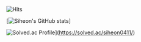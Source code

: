 ![Hits](https://hits.seeyoufarm.com/api/count/incr/badge.svg?url=https%3A%2F%2Fgithub.com%2Fsiheon0411&count_bg=%23000000&title_bg=%23D31616&icon=&icon_color=%23E7E7E7&title=hits&edge_flat=false)

[![Siheon's GitHub stats](https://github-readme-stats.vercel.app/api?username=siheon0411)]

![Solved.ac Profile](http://mazassumnida.wtf/api/v2/generate_badge?boj=siheon0411)](https://solved.ac/siheon0411/)

<!--
**siheon0411/siheon0411** is a ✨ _special_ ✨ repository because its `README.md` (this file) appears on your GitHub profile.

Here are some ideas to get you started:

- 🔭 I’m currently working on ...
- 🌱 I’m currently learning ...
- 👯 I’m looking to collaborate on ...
- 🤔 I’m looking for help with ...
- 💬 Ask me about ...
- 📫 How to reach me: ...
- 😄 Pronouns: ...
- ⚡ Fun fact: ...
-->
